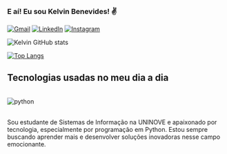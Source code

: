 
### E aí! Eu sou Kelvin Benevides! ✌️

[![Gmail](https://img.shields.io/badge/Gmail-D14836?style=for-the-badge&logo=gmail&logoColor=white)](mailto:kelvinbenevides2003@gmail.com)
[![LinkedIn](https://img.shields.io/badge/LinkedIn-0077B5?style=for-the-badge&logo=linkedin&logoColor=white)](https://www.linkedin.com/in/kelvinbenevides/)
[![Instagram](https://img.shields.io/badge/Instagram-E4405F?style=for-the-badge&logo=instagram&logoColor=white)](https://www.instagram.com/redcartixxz/)

![Kelvin GitHub stats](https://github-readme-stats.vercel.app/api?username=kelvinben0&show_icons=true&theme=tokyonight)

[![Top Langs](https://github-readme-stats.vercel.app/api/top-langs/?username=kelvinben0)](https://github.com/kelvinben0/github-readme-stats)

## Tecnologias usadas no meu dia a dia

<div style="display: inline_block"><br/>
  <img align="center" alt="python" src="https://img.shields.io/badge/Python-14354C?style=for-the-badge&logo=python&logoColor=white"/>
</div><br>

Sou estudante de Sistemas de Informação na UNINOVE e apaixonado por tecnologia, especialmente por programação em Python. Estou sempre buscando aprender mais e desenvolver soluções inovadoras nesse campo emocionante.
